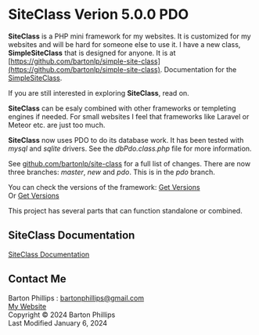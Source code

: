 # SiteClass Verion 5.0.0 PDO

**SiteClass** is a PHP mini framework for my websites. It is customized for my websites and will be hard for someone else to use it.
I have a new class, **SimpleSiteClass** that is designed for anyone. 
It is at [https://github.com/bartonlp/simple-site-class](https://github.com/bartonlp/simple-site-class). 
Documentation for the [SimpleSiteClass](https://bartonlp.github.io/simple-site-class/).

If you are still interested in exploring **SiteClass**, read on.

**SiteClass** can be esaly combined with other frameworks or templeting engines if needed. 
For small websites I feel that frameworks like Laravel or Meteor etc. are just too much.

**SiteClass** now uses PDO to do its database work. It has been tested with *mysql* and *sqlite* drivers.
See the *dbPdo.class.php* file for more information.

See [github.com/bartonlp/site-class](https://github.com/bartonlp/site-class) for a full list of changes.
There are now three branches: *master*, *new* and *pdo*. This is in the *pdo* branch.

You can check the versions of the framework: [Get Versions](https://bartonphillips.com/articles/showVersions.php)  
Or [Get Versions](https://bartonlp.com/otherpages/getVersions.php)

This project has several parts that can function standalone or combined.  

## SiteClass Documentation 

[SiteClass Documentation](https://bartonlp.github.io/site-class)

## Contact Me

Barton Phillips : [bartonphillips@gmail.com](mailto://bartonphillips@gmail.com)  
[My Website](http://www.bartonphillips.com)  
Copyright &copy; 2024 Barton Phillips  
Last Modified January 6, 2024

